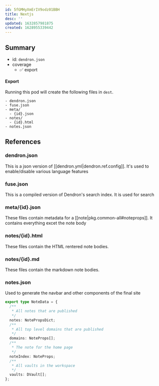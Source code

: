 ```yaml
---
id: 5fGMHyXmErIV9odz01BBH
title: Nextjs
desc: ''
updated: 1632857981875
created: 1628955339442
---
```


## Summary
- id: `dendron.json`
- coverage
  - ✅ export 

#### Export

Running this pod will create the following files in `dest`.

```
- dendron.json
- fuse.json
- meta/
  - {id}.json
- notes/
  - {id}.html
- notes.json
```

## References

### dendron.json

This is a json version of [[dendron.yml|dendron.ref.config]]. It's used to enable/disable various language features

### fuse.json

This is a compiled version of Dendron's search index. It is used for search

### meta/{id}.json

These files contain metadata for a [[note|pkg.common-all#noteprops]]. It contains everything excet the note body

### notes/{id}.html

These files contain the HTML rentered note bodies.

### notes/{id}.md

These files contain the markdown note bodies.

### notes.json

Used to generate the navbar and other components of the final site

```ts
export type NoteData = {
  /**
   * All notes that are published
   */
  notes: NotePropsDict;
  /**
   * All top level domains that are published
   */
  domains: NoteProps[];
  /**
   * The note for the home page
   */
  noteIndex: NoteProps;
  /**
   * All vaults in the workspace
   */
  vaults: DVault[];
};
```
